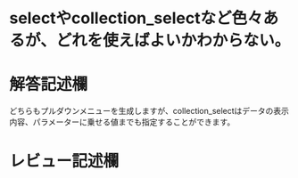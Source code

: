 # selectやcollection_selectなど色々あるが、どれを使えばよいかわからない。
# 解答記述欄

どちらもプルダウンメニューを生成しますが、collection_selectはデータの表示内容、パラメーターに乗せる値までも指定することができます。





# レビュー記述欄
